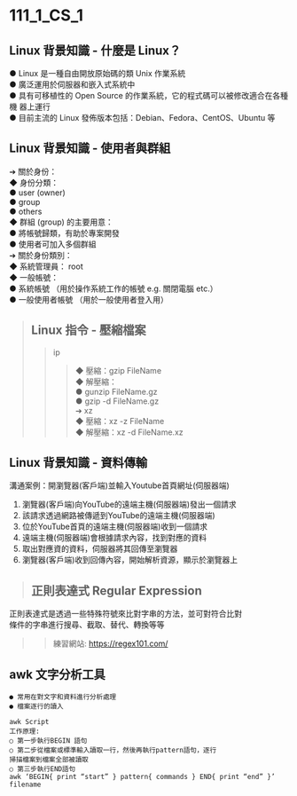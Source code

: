 # **111_1_CS_1**

## **Linux 背景知識 - 什麼是 Linux？**  
● Linux 是一種自由開放原始碼的類 Unix 作業系統  
● 廣泛運用於伺服器和嵌入式系統中  
● 具有可移植性的 Open Source 的作業系統，它的程式碼可以被修改適合在各種機
器上運行  
● 目前主流的 Linux 發佈版本包括：Debian、Fedora、CentOS、Ubuntu 等  
     
           
## **Linux 背景知識 - 使用者與群組**  
➔ 關於身份：  
◆ 身份分類：  
● user (owner)  
● group  
● others  
◆ 群組 (group) 的主要用意：  
● 將帳號歸類，有助於專案開發  
● 使用者可加入多個群組  
➔ 關於身份類別：  
◆ 系統管理員： root  
◆ 一般帳號：  
● 系統帳號 （用於操作系統工作的帳號 e.g. 關閉電腦 etc.）  
● 一般使用者帳號 （用於一般使用者登入用）    
  
>## **Linux 指令 - 壓縮檔案**  
>>ip  
>>>◆ 壓縮：gzip FileName  
>>>◆ 解壓縮：  
>>>● gunzip FileName.gz  
>>>● gzip -d FileName.gz  
>>>➔ xz  
>>>◆ 壓縮：xz -z FileName  
>>>◆ 解壓縮：xz -d FileName.xz  
  
## **Linux 背景知識 - 資料傳輸**  
溝通案例：開瀏覽器(客戶端)並輸入Youtube首頁網址(伺服器端)  
1. 瀏覽器(客戶端)向YouTube的遠端主機(伺服器端)發出一個請求  
2. 該請求透過網路被傳遞到YouTube的遠端主機(伺服器端)  
3. 位於YouTube首頁的遠端主機(伺服器端)收到一個請求  
4. 遠端主機(伺服器端)會根據請求內容，找到對應的資料  
5. 取出對應資的資料，伺服器將其回傳至瀏覽器  
6. 瀏覽器(客戶端)收到回傳內容，開始解析資源，顯示於瀏覽器上  
  
>## **正則表達式 Regular Expression**  
正則表達式是透過一些特殊符號來比對字串的方法，並可對符合比對  
條件的字串進行搜尋、截取、替代、轉換等等  
>>練習網站: https://regex101.com/  
  

## **awk 文字分析工具**  
```
● 常用在對文字和資料進行分析處理  
● 檔案逐行的讀入  
  
awk Script    
工作原理:  
○ 第一步執行BEGIN 語句  
○ 第二步從檔案或標準輸入讀取一行，然後再執行pattern語句，逐行  
掃描檔案到檔案全部被讀取  
○ 第三步執行END語句  
awk ‘BEGIN{ print “start” } pattern{ commands } END{ print “end” }’ filename  
```
